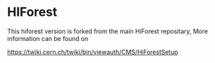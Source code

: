 # HIForest

This hiforest version is forked from the main HiForest repositary, 
More information can be found on 

https://twiki.cern.ch/twiki/bin/viewauth/CMS/HiForestSetup
